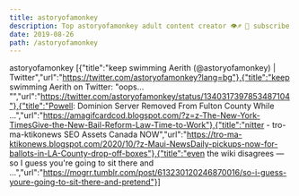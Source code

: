```yaml
---
title: astoryofamonkey
description: Top astoryofamonkey adult content creator 👁♐️ 👑 subscribe astoryofamonkey to my porn site below IG astoryofamonkey
date: 2019-08-26
path: /astoryofamonkey
---
```


astoryofamonkey
[{"title":"keep swimming Aerith (@astoryofamonkey) | Twitter","url":"https://twitter.com/astoryofamonkey?lang=bg"},{"title":"keep swimming Aerith on Twitter: \"oops… \"","url":"https://twitter.com/astoryofamonkey/status/1340317397853487104"},{"title":"Powell: Dominion Server Removed From Fulton County While ...","url":"https://amagifcardcod.blogspot.com/?z=z-The-New-York-TimesGive-the-New-Bail-Reform-Law-Time-to-Work"},{"title":"nitter - tro-ma-ktikonews SEO Assets Canada NOW","url":"https://tro-ma-ktikonews.blogspot.com/2020/10/?z-Maui-NewsDaily-pickups-now-for-ballots-in-LA-County-drop-off-boxes"},{"title":"even the wiki disagrees — so I guess you're going to sit there and ...","url":"https://mogrr.tumblr.com/post/613230120246870016/so-i-guess-youre-going-to-sit-there-and-pretend"}]

